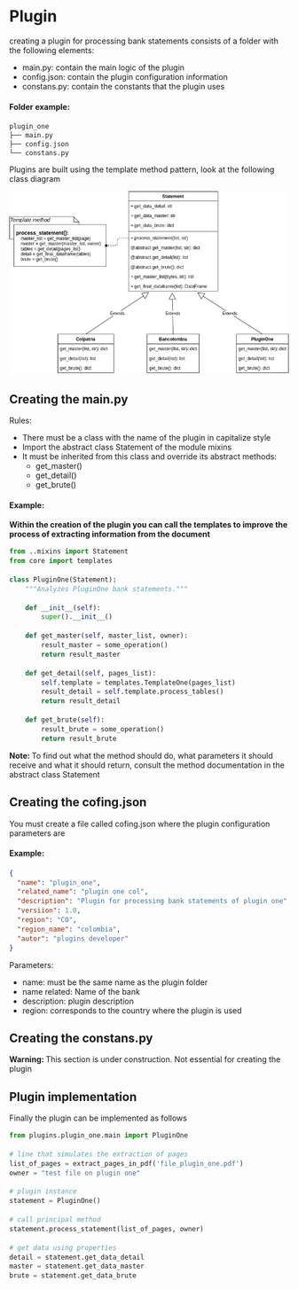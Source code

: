 # Plugin

creating a plugin for processing bank statements consists of a folder with the following elements:

- main.py: contain the main logic of the plugin
- config.json: contain the plugin configuration information
- constans.py: contain the constants that the plugin uses

#### Folder example:

    plugin_one
    ├── main.py
    ├── config.json
    └── constans.py

Plugins are built using the template method pattern, look at the following class diagram

![Class Diagram Plugin](images/diagram_class_plugin.png)

## Creating the main.py

Rules:

- There must be a class with the name of the plugin in capitalize style
- Import the abstract class Statement of the module mixins
- It must be inherited from this class and override its abstract methods:
    - get_master()
    - get_detail()
    - get_brute()

#### Example:

**Within the creation of the plugin you can call the templates to improve the process of extracting information from the document**

```python
from ..mixins import Statement
from core import templates 

class PluginOne(Statement):
    """Analyzes PluginOne bank statements."""

    def __init__(self):
        super().__init__()

    def get_master(self, master_list, owner):
        result_master = some_operation()
        return result_master

    def get_detail(self, pages_list):
        self.template = templates.TemplateOne(pages_list)
        result_detail = self.template.process_tables()
        return result_detail

    def get_brute(self):
        result_brute = some_operation()
        return result_brute
```

<div class="note">
    <strong>Note: </strong>
    To find out what the method should do, what parameters it should receive and what it should return, consult the method documentation in the abstract class Statement
</div>

## Creating the cofing.json

You must create a file called cofing.json where the plugin configuration parameters are

#### Example:

```json
{
  "name": "plugin_one",
  "related_name": "plugin one col",
  "description": "Plugin for processing bank statements of plugin one",
  "versiion": 1.0,
  "region": "CO",
  "region_name": "colombia",
  "autor": "plugins developer"
}
```
Parameters:

- name: must be the same name as the plugin folder
- name related: Name of the bank
- description: plugin description
- region: corresponds to the country where the plugin is used

## Creating the constans.py

<div class="warning">
    <strong>Warning: </strong>
    This section is under construction.
    Not essential for creating the plugin
</div>

## Plugin implementation

Finally the plugin can be implemented as follows

```python
from plugins.plugin_one.main import PluginOne

# line that simulates the extraction of pages
list_of_pages = extract_pages_in_pdf('file_plugin_one.pdf')
owner = "test file on plugin one"

# plugin instance
statement = PluginOne()

# call principal method
statement.process_statement(list_of_pages, owner)

# get data using properties
detail = statement.get_data_detail
master = statement.get_data_master
brute = statement.get_data_brute
```